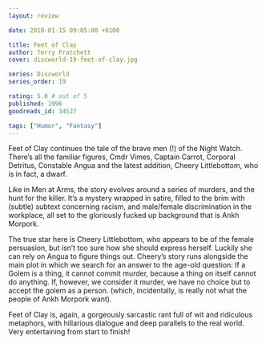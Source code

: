 ```yaml
---
layout: review

date: 2018-01-15 09:05:00 +0100

title: Feet of Clay
author: Terry Pratchett
cover: discworld-19-feet-of-clay.jpg

series: Discworld
series_order: 19

rating: 5.0 # out of 5
published: 1996
goodreads_id: 34527

tags: ["Humor", "Fantasy"]
---
```


Feet of Clay continues the tale of the brave men (!) of the Night Watch. There’s all the familiar figures, Cmdr Vimes, Captain Carrot, Corporal Detritus, Constable Angua and the latest addition, Cheery Littlebottom, who is in fact, a dwarf.

<!--more-->

Like in Men at Arms, the story evolves around a series of murders, and the hunt for the killer. It’s a mystery wrapped in satire, filled to the brim with (subtle) subtext concerning racism, and male/female discrimination in the workplace, all set to the gloriously fucked up background that is Ankh Morpork.


The true star here is Cheery Littlebottom, who appears to be of the female persuasion, but isn’t too sure how she should express herself. Luckily she can rely on Angua to figure things out. Cheery’s story runs alongside the main plot in which we search for an answer to the age-old question: If a Golem is a thing, it cannot commit murder, because a thing on itself cannot do anything. If, however, we consider it murder, we have no choice but to accept the golem as a person. (which, incidentally, is really not what the people of Ankh Morpork want).

Feet of Clay is, again, a gorgeously sarcastic rant full of wit and ridiculous metaphors, with hillarious dialogue and deep parallels to the real world. Very entertaining from start to finish!
